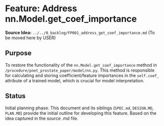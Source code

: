 # Feature: Address nn.Model.get_coef_importance

**Source Idea:** `../../0_backlog/FP001_address_get_coef_importance.md` (To be moved here by USER)

## Purpose
To restore the functionality of the `nn.Model.get_coef_importance` method in `/procedure/pnet_prostate_paper/model/nn.py`. This method is responsible for calculating and storing coefficient/feature importances in the `self.coef_` attribute of a trained model, which is crucial for model interpretation.

## Status
Initial planning phase. This document and its siblings (`SPEC.md`, `DESIGN.MD`, `PLAN.MD`) provide the initial outline for developing this feature. Based on the idea captured in the source .md file.

